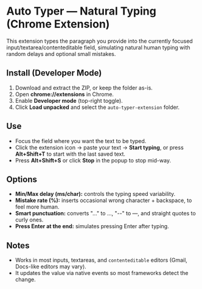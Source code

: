 # Auto Typer — Natural Typing (Chrome Extension)

This extension types the paragraph you provide into the currently focused input/textarea/contenteditable field, simulating natural human typing with random delays and optional small mistakes.

## Install (Developer Mode)

1. Download and extract the ZIP, or keep the folder as-is.
2. Open **chrome://extensions** in Chrome.
3. Enable **Developer mode** (top-right toggle).
4. Click **Load unpacked** and select the `auto-typer-extension` folder.

## Use

- Focus the field where you want the text to be typed.
- Click the extension icon → paste your text → **Start typing**, or press **Alt+Shift+T** to start with the last saved text.
- Press **Alt+Shift+S** or click **Stop** in the popup to stop mid-way.

## Options

- **Min/Max delay (ms/char):** controls the typing speed variability.
- **Mistake rate (%):** inserts occasional wrong character + backspace, to feel more human.
- **Smart punctuation:** converts "..." to …, "--" to —, and straight quotes to curly ones.
- **Press Enter at the end:** simulates pressing Enter after typing.

## Notes

- Works in most inputs, textareas, and `contenteditable` editors (Gmail, Docs-like editors may vary).
- It updates the value via native events so most frameworks detect the change.
